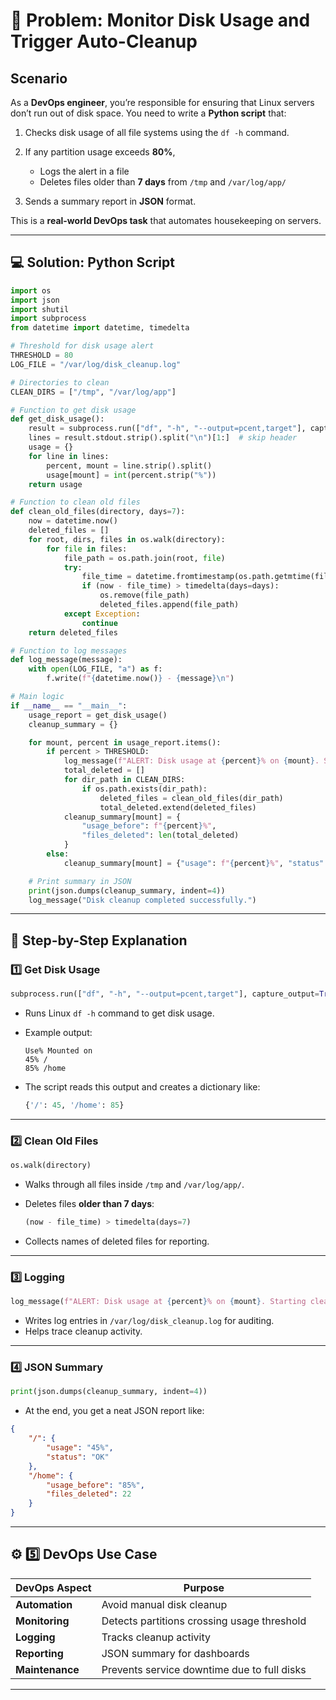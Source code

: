 # 🧩 **Problem: Monitor Disk Usage and Trigger Auto-Cleanup**

## **Scenario**

As a **DevOps engineer**, you’re responsible for ensuring that Linux servers don’t run out of disk space.
You need to write a **Python script** that:

1. Checks disk usage of all file systems using the `df -h` command.
2. If any partition usage exceeds **80%**,

   * Logs the alert in a file
   * Deletes files older than **7 days** from `/tmp` and `/var/log/app/`
3. Sends a summary report in **JSON** format.

This is a **real-world DevOps task** that automates housekeeping on servers.

---

## 💻 **Solution: Python Script**

```python
import os
import json
import shutil
import subprocess
from datetime import datetime, timedelta

# Threshold for disk usage alert
THRESHOLD = 80
LOG_FILE = "/var/log/disk_cleanup.log"

# Directories to clean
CLEAN_DIRS = ["/tmp", "/var/log/app"]

# Function to get disk usage
def get_disk_usage():
    result = subprocess.run(["df", "-h", "--output=pcent,target"], capture_output=True, text=True)
    lines = result.stdout.strip().split("\n")[1:]  # skip header
    usage = {}
    for line in lines:
        percent, mount = line.strip().split()
        usage[mount] = int(percent.strip("%"))
    return usage

# Function to clean old files
def clean_old_files(directory, days=7):
    now = datetime.now()
    deleted_files = []
    for root, dirs, files in os.walk(directory):
        for file in files:
            file_path = os.path.join(root, file)
            try:
                file_time = datetime.fromtimestamp(os.path.getmtime(file_path))
                if (now - file_time) > timedelta(days=days):
                    os.remove(file_path)
                    deleted_files.append(file_path)
            except Exception:
                continue
    return deleted_files

# Function to log messages
def log_message(message):
    with open(LOG_FILE, "a") as f:
        f.write(f"{datetime.now()} - {message}\n")

# Main logic
if __name__ == "__main__":
    usage_report = get_disk_usage()
    cleanup_summary = {}

    for mount, percent in usage_report.items():
        if percent > THRESHOLD:
            log_message(f"ALERT: Disk usage at {percent}% on {mount}. Starting cleanup...")
            total_deleted = []
            for dir_path in CLEAN_DIRS:
                if os.path.exists(dir_path):
                    deleted_files = clean_old_files(dir_path)
                    total_deleted.extend(deleted_files)
            cleanup_summary[mount] = {
                "usage_before": f"{percent}%",
                "files_deleted": len(total_deleted)
            }
        else:
            cleanup_summary[mount] = {"usage": f"{percent}%", "status": "OK"}

    # Print summary in JSON
    print(json.dumps(cleanup_summary, indent=4))
    log_message("Disk cleanup completed successfully.")
```

---

## 🧠 **Step-by-Step Explanation**

### **1️⃣ Get Disk Usage**

```python
subprocess.run(["df", "-h", "--output=pcent,target"], capture_output=True, text=True)
```

* Runs Linux `df -h` command to get disk usage.
* Example output:

  ```
  Use% Mounted on
  45% /
  85% /home
  ```
* The script reads this output and creates a dictionary like:

  ```python
  {'/': 45, '/home': 85}
  ```

---

### **2️⃣ Clean Old Files**

```python
os.walk(directory)
```

* Walks through all files inside `/tmp` and `/var/log/app/`.
* Deletes files **older than 7 days**:

  ```python
  (now - file_time) > timedelta(days=7)
  ```
* Collects names of deleted files for reporting.

---

### **3️⃣ Logging**

```python
log_message(f"ALERT: Disk usage at {percent}% on {mount}. Starting cleanup...")
```

* Writes log entries in `/var/log/disk_cleanup.log` for auditing.
* Helps trace cleanup activity.

---

### **4️⃣ JSON Summary**

```python
print(json.dumps(cleanup_summary, indent=4))
```

* At the end, you get a neat JSON report like:

```json
{
    "/": {
        "usage": "45%",
        "status": "OK"
    },
    "/home": {
        "usage_before": "85%",
        "files_deleted": 22
    }
}
```

---

## ⚙️ **5️⃣ DevOps Use Case**

| DevOps Aspect   | Purpose                                     |
| --------------- | ------------------------------------------- |
| **Automation**  | Avoid manual disk cleanup                   |
| **Monitoring**  | Detects partitions crossing usage threshold |
| **Logging**     | Tracks cleanup activity                     |
| **Reporting**   | JSON summary for dashboards                 |
| **Maintenance** | Prevents service downtime due to full disks |

---
